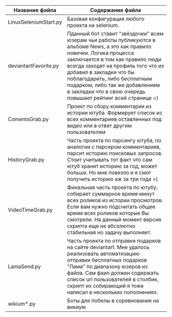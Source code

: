 **Название файла**  | **Содержание файла**
----------------|----------------------
LinuxSeleniumStart.py | Базовая конфигурация любого проекта на selenium.
deviantartFavorite.py        | Пданный бот ставит "звёздочки" всем юзерам чьи работы публикуются в альбоме News, а это как правило новички. Логика процесса заключается в том как правило люди всегда заходят на профиль того что их добавил в закладки что бы поблагодарить, либо бесплатным подарком, либо так же добавлением в закладки что в свою очередь повышает рейтинг всей странице =)
ComentsGrab.py       | Проект по сбору комментарии из истории ютуба. Формирует список из всех комментариев оставленных под видео или в ответ другим пользователям
HistoryGrab.py   | Часть проекта по парсингу ютуба, по аналогии с парсером комментариев, парсит историю поисковых запросов. Стоит учитывать тот факт что сам ютуб хранит историю за год, может больше. Но мне повезло и я смог получить историю аж за три года =)
VideoTimeGrab.py       | Финальная часть проекта по ютубу, собирает суммарное время минут всех роликов из истории просмотров. Если вам нужно подсчитать общее время всех роликов которые Вы смотрели. На данный момент версия скрипта еще не абсолютно стабильная но задачу выполняет.
LamaSend.py    | Часть проекта по отправки подарков на сайте deviantart. Мне удалось реализовать автоматизацию отправки бесплатных подарков "Лама" по диапазону юзеров из файла. Сам фаил должен содержать список url пользователей в столбик, скрипт их собирающий я тоже написал в нескольких пополнениях.
wikium*.py | Боты для побелы в соревнования на викиум
